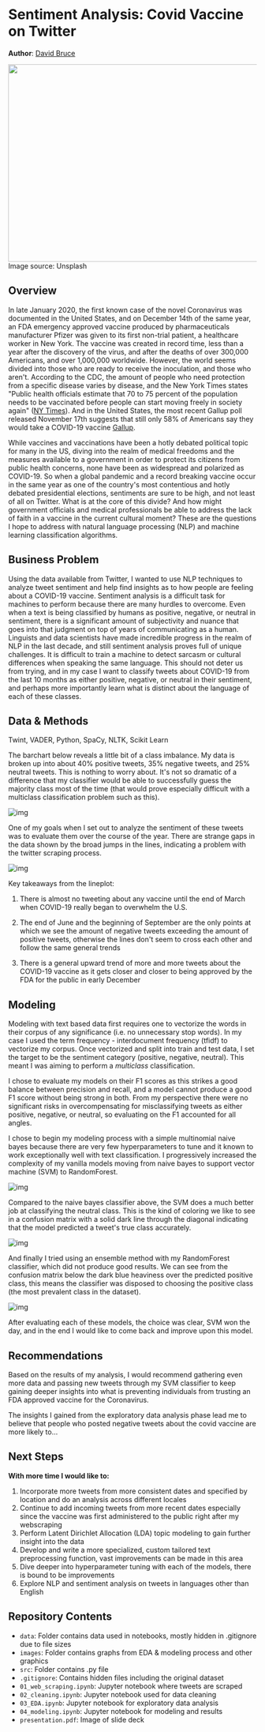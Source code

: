 # Sentiment Analysis: Covid Vaccine on Twitter
**Author**: [David Bruce](mailto:david.bruce14@gmail.com)

<img src="./images/unsplash_winkler.jpg" width="800" height="400" />
Image source: Unsplash

## Overview
In late January 2020, the first known case of the novel Coronavirus was documented in the United States, and on December 14th of the same year, an FDA emergency approved vaccine produced by pharmaceuticals manufacturer Pfizer was given to its first non-trial patient, a healthcare worker in New York. The vaccine was created in record time, less than a year after the discovery of the virus, and after the deaths of over 300,000 Americans, and over 1,000,000 worldwide. However, the world seems divided into those who are ready to receive the inoculation, and those who aren't. According to the CDC, the amount of people who need protection from a specific disease varies by disease, and the New York Times states "Public health officials estimate that 70 to 75 percent of the population needs to be vaccinated before people can start moving freely in society again" ([NY Times](https://www.nytimes.com/2020/12/14/well/live/covid-vaccine-questions.html#link-4355ea14)). And in the United States, the most recent Gallup poll released November 17th suggests that still only 58% of Americans say they would take a COVID-19 vaccine [Gallup](https://news.gallup.com/poll/325208/americans-willing-covid-vaccine.aspx). 

While vaccines and vaccinations have been a hotly debated political topic for many in the US, diving into the realm of medical freedoms and the measures available to a government in order to protect its citizens from public health concerns, none have been as widespread and polarized as COVID-19. So when a global pandemic and a record breaking vaccine occur in the same year as one of the country's most contentious and hotly debated presidential elections, sentiments are sure to be high, and not least of all on Twitter. What is at the core of this divide? And how might government officials and medical professionals be able to address the lack of faith in a vaccine in the current cultural moment? These are the questions I hope to address with natural language processing (NLP) and machine learning classification algorithms.

## Business Problem

Using the data available from Twitter, I wanted to use NLP techniques to analyze tweet sentiment and help find insights as to how people are feeling about a COVID-19 vaccine. Sentiment analysis is a difficult task for machines to perform because there are many hurdles to overcome. Even when a text is being classified by humans as positive, negative, or neutral in sentiment, there is a significant amount of subjectivity and nuance that goes into that judgment on top of years of communicating as a human. Linguists and data scientists have made incredible progress in the realm of NLP in the last decade, and still sentiment analysis proves full of unique challenges. It is difficult to train a machine to detect sarcasm or cultural differences when speaking the same language. This should not deter us from trying, and in my case I want to classify tweets about COVID-19 from the last 10 months as either positive, negative, or neutral in their sentiment, and perhaps more importantly learn what is distinct about the language of each of these classes.

## Data & Methods

Twint, VADER, Python, SpaCy, NLTK, Scikit Learn

The barchart below reveals a little bit of a class imbalance. My data is broken up into about 40% positive tweets, 35% negative tweets, and 25% neutral tweets. This is nothing to worry about. It's not so dramatic of a difference that my classifier would be able to successfully guess the majority class most of the time (that would prove especially difficult with a multiclass classification problem such as this).

![img](./images/class_bar.png)

One of my goals when I set out to analyze the sentiment of these tweets was to evaluate them over the course of the year. There are strange gaps in the data shown by the broad jumps in the lines, indicating a problem with the twitter scraping process.

![img](./images/sentiment_over_time_line.png)

Key takeaways from the lineplot: 

1) There is almost no tweeting about any vaccine until the end of March when COVID-19 really began to overwhelm the U.S.

2) The end of June and the beginning of September are the only points at which we see the amount of negative tweets exceeding the amount of positive tweets, otherwise the lines don't seem to cross each other and follow the same general trends

3) There is a general upward trend of more and more tweets about the COVID-19 vaccine as it gets closer and closer to being approved by the FDA for the public in early December

## Modeling

Modeling with text based data first requires one to vectorize the words in their corpus of any significance (i.e. no unnecessary stop words). In my case I used the term frequency - interdocument frequency (tfidf) to vectorize my corpus. Once vectorized and split into train and test data, I set the target to be the sentiment category (positive, negative, neutral). This meant I was aiming to perform a *multiclass* classification. 

I chose to evaluate my models on their F1 scores as this strikes a good balance between precision and recall, and a model cannot produce a good F1 score without being strong in both. From my perspective there were no significant risks in overcompensating for misclassifying tweets as either positive, negative, or neutral, so evaluating on the F1 accounted for all angles.

I chose to begin my modeling process with a simple multinomial naive bayes because there are very few hyperparameters to tune and it known to work exceptionally well with text classification. I progressively increased the complexity of my vanilla models moving from naive bayes to support vector machine (SVM) to RandomForest. 

![img](./images/nb_matrix.png) 

Compared to the naive bayes classifier above, the SVM does a much better job at classifying the neutral class. This is the kind of coloring we like to see in a confusion matrix with a solid dark line through the diagonal indicating that the model predicted a tweet's true class accurately. 

![img](./images/svm_matrix.png) 

And finally I tried using an ensemble method with my RandomForest classifier, which did not produce good results. We can see from the confusion matrix below the dark blue heaviness over the predicted positive class, this means the classifier was disposed to choosing the positive class (the most prevalent class in the dataset).

![img](./images/rf_matrix.png)

After evaluating each of these models, the choice was clear, SVM won the day, and in the end I would like to come back and improve upon this model.

## Recommendations

Based on the results of my analysis, I would recommend gathering even more data and passing new tweets through my SVM classifier to keep gaining deeper insights into what is preventing individuals from trusting an FDA approved vaccine for the Coronavirus.

The insights I gained from the exploratory data analysis phase lead me to believe that people who posted negative tweets about the covid vaccine are more likely to...

## Next Steps

**With more time I would like to:**
1) Incorporate more tweets from more consistent dates and specified by location and do an analysis across different locales
2) Continue to add incoming tweets from more recent dates especially since the vaccine was first administered to the public right after my webscraping
3) Perform Latent Dirichlet Allocation (LDA) topic modeling to gain further insight into the data
4) Develop and write a more specialized, custom tailored text preprocessing function, vast improvements can be made in this area
5) Dive deeper into hyperparameter tuning with each of the models, there is bound to be improvements
6) Explore NLP and sentiment analysis on tweets in languages other than English


## Repository Contents
- `data`: Folder contains data used in notebooks, mostly hidden in .gitignore due to file sizes
- `images`: Folder contains graphs from EDA & modeling process and other graphics
- `src`: Folder contains .py file
- `.gitignore`: Contains hidden files including the original dataset
- `01_web_scraping.ipynb`: Jupyter notebook where tweets are scraped 
- `02_cleaning.ipynb`: Jupyter notebook used for data cleaning
- `03_EDA.ipynb`: Jupyter notebook for exploratory data analysis
- `04_modeling.ipynb`: Jupyter notebook for modeling and results
- `presentation.pdf`: Image of slide deck
